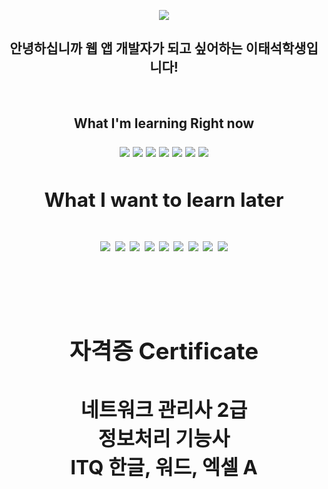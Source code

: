 <p align="center">
  <img src="https://capsule-render.vercel.app/api?type=slice&color=50BCDF&height=300&section=header&text=Welcome&fontColor=FFFFFF&fontSize=90&animation=fadeIn"/>
</p>
<h2 align="center">
  안녕하십니까 웹 앱 개발자가 되고 싶어하는 이태석학생입니다!
</h2>
<br>
<h2 align = "center">What I'm learning Right now<h/2>
<p>
<img src="https://img.shields.io/badge/React-61dafb?style=for-the-badge&logo=React&logoColor=black">
<img src="https://img.shields.io/badge/Python-3776ab?style=for-the-badge&logo=Python&logoColor=black">
<img src="https://img.shields.io/badge/MySQL-4479a1?style=for-the-badge&logo=MySQL&logoColor=black">
<img src="https://img.shields.io/badge/JS-F7df1e\?style=for-the-badge&logo=JavaScript&logoColor=black">
<img src="https://img.shields.io/badge/Java-ff7800?style=for-the-badge&logo=JAVA&logoColor=black">
<img src="https://img.shields.io/badge/Kotlin-7f52ff?style=for-the-badge&logo=Kotlin&logoColor=black">
<img src="https://img.shields.io/badge/SpringBOOT-6db33f?style=for-the-badge&logo=Spring Boot&logoColor=black">
</p>
<h2 align = "center">What I want to learn later<h/2>
<p>
<img src="https://img.shields.io/badge/Spring-6db33f?style=for-the-badge&logo=Spring&logoColor=black">
<img src="https://img.shields.io/badge/Linux-fcc624?style=for-the-badge&logo=Linux&logoColor=black">
<img src="https://img.shields.io/badge/Amazon AWS-232F3E?style=for-the-badge&logo=Amazon AWS&logoColor=black">
<img src="https://img.shields.io/badge/MariaDB-003545?style=for-the-badge&logo=MariaDB&logoColor=black">
<img src="https://img.shields.io/badge/MongoDB-003545?style=for-the-badge&logo=MongoDB&logoColor=black">
<img src="https://img.shields.io/badge/Flutter-02569B?style=for-the-badge&logo=Flutter&logoColor=black">
<img src="https://img.shields.io/badge/MariaDB-003545?style=for-the-badge&logo=MariaDB&logoColor=black">
<img src="https://img.shields.io/badge/Go-00ADD8?style=for-the-badge&logo=Go&logoColor=black">
<img src="https://img.shields.io/badge/TypeScript-3178c6?style=for-the-badge&logo=TypeScript&logoColor=black">
</p> 


<br>
<h3>
  자격증 Certificate
</h3>
<h4>
  네트워크 관리사 2급
  <br>
  정보처리 기능사
  <br>
  ITQ 한글, 워드, 엑셀 A
  <br>
</h4>
 


 
